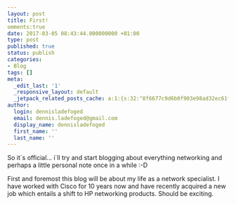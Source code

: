 ```yaml
---
layout: post
title: First!
omments:true
date: 2017-03-05 08:43:44.000000000 +01:00
type: post
published: true
status: publish
categories:
- Blog
tags: []
meta:
  _edit_last: '1'
  _responsive_layout: default
  _jetpack_related_posts_cache: a:1:{s:32:"8f6677c9d6b0f903e98ad32ec61f8deb";a:2:{s:7:"expires";i:1495418409;s:7:"payload";a:3:{i:0;a:1:{s:2:"id";i:35;}i:1;a:1:{s:2:"id";i:136;}i:2;a:1:{s:2:"id";i:98;}}}}
author:
  login: dennisladefoged
  email: dennis.ladefoged@gmail.com
  display_name: dennisladefoged
  first_name: ''
  last_name: ''
---
```

<p>So it´s official... i´ll try and start blogging about everything networking and perhaps a little personal note once in a while :-D</p>
<p>First and foremost this blog will be about my life as a network specialist. I have worked with Cisco for 10 years now and have recently acquired a new job which entails a shift to HP networking products. Should be exciting.</p>
